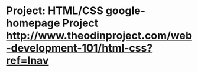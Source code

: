 # Project: HTML/CSS google-homepage Project http://www.theodinproject.com/web-development-101/html-css?ref=lnav
